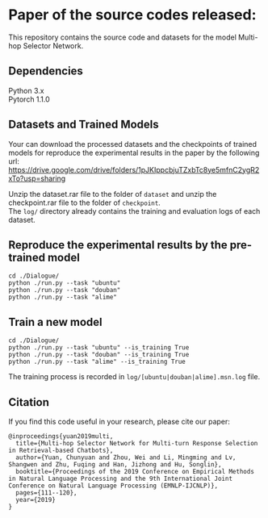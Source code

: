 # Paper of the source codes released:
This repository contains the source code and datasets for the model Multi-hop Selector Network. <br>


## Dependencies
Python 3.x <br>
Pytorch 1.1.0

## Datasets and Trained Models
Your can download the processed datasets and the checkpoints of trained models for reproduce the experimental results in the paper by the following url: <br>
https://drive.google.com/drive/folders/1pJKIppcbjuTZxbTc8ye5mfnC2ygR2xTo?usp=sharing

Unzip the dataset.rar file to the folder of ```dataset``` and unzip the checkpoint.rar file to the folder of ```checkpoint```. <br>
The ```log/``` directory already contains the training and evaluation logs of each dataset.

## Reproduce the experimental results by the pre-trained model
```
cd ./Dialogue/
python ./run.py --task "ubuntu"
python ./run.py --task "douban"
python ./run.py --task "alime"
```

## Train a new model
```
cd ./Dialogue/
python ./run.py --task "ubuntu" --is_training True
python ./run.py --task "douban" --is_training True
python ./run.py --task "alime" --is_training True
```
The training process is recorded in ```log/[ubuntu|douban|alime].msn.log``` file.


## Citation
If you find this code useful in your research, please cite our paper:
```
@inproceedings{yuan2019multi,
  title={Multi-hop Selector Network for Multi-turn Response Selection in Retrieval-based Chatbots},
  author={Yuan, Chunyuan and Zhou, Wei and Li, Mingming and Lv, Shangwen and Zhu, Fuqing and Han, Jizhong and Hu, Songlin},
  booktitle={Proceedings of the 2019 Conference on Empirical Methods in Natural Language Processing and the 9th International Joint Conference on Natural Language Processing (EMNLP-IJCNLP)},
  pages={111--120},
  year={2019}
}
```
